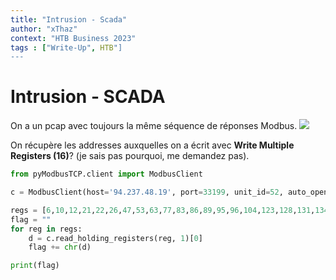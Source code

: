 ```yaml
---
title: "Intrusion - Scada"
author: "xThaz"
context: "HTB Business 2023"
tags : ["Write-Up", HTB"]
---
```

# Intrusion - SCADA

On a un pcap avec toujours la même séquence de réponses Modbus.
![](https://i.imgur.com/WDDUQbu.png)

On récupère les addresses auxquelles on a écrit avec **Write Multiple Registers (16)**? (je sais pas pourquoi, me demandez pas).

```python
from pyModbusTCP.client import ModbusClient

c = ModbusClient(host='94.237.48.19', port=33199, unit_id=52, auto_open=True)

regs = [6,10,12,21,22,26,47,53,63,77,83,86,89,95,96,104,123,128,131,134,139,143,144,145,153,163,168,173,179,193,206,210,214,215,219,221,224,225,226,231,239,253] # Recovered from pcap
flag = ""
for reg in regs:
    d = c.read_holding_registers(reg, 1)[0]
    flag += chr(d)

print(flag)
```
